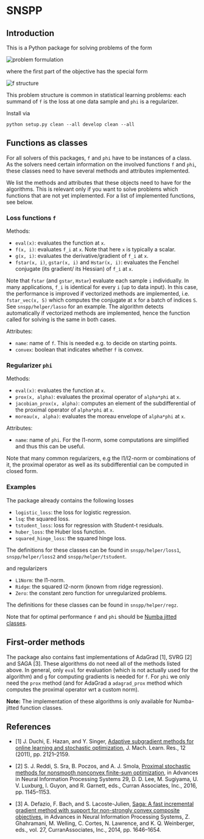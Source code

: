 # SNSPP

## Introduction
This is a Python package for solving problems of the form

<img src="https://latex.codecogs.com/gif.latex?\min_xf(x)+\varphi(x)" title="problem formulation"/>

where the first part of the objective has the special form

<img src="https://latex.codecogs.com/gif.latex?f(x)=\frac{1}{N}\sum_{i=1}^{N}f_i(A_ix)" title="f structure"/>

This problem structure is common in statistical learning problems: each summand of `f` is the loss at one data sample and `phi` is a regularizer.

Install via 

    python setup.py clean --all develop clean --all

## Functions as classes
For all solvers of this packages, `f` and `phi` have to be instances of a class. As the solvers need certain information on the involved functions `f` and `phi`, these classes need to have several methods and attributes implemented.

We list the methods and attributes that these objects need to have for the algorithms. This is relevant only if you want to solve problems which functions that are not yet implemented. For a list of implemented functions, see below.

### Loss functions `f`
Methods:
* `eval(x)`: evaluates the function at `x`.
* `f(x, i)`: evaluates `f_i` at `x`. Note that here `x` is typically a scalar.
* `g(x, i)`: evaluates the derivative/gradient of `f_i` at `x`.
* `fstar(x, i)`, `gstar(x, i)` and `Hstar(x, i)`: evaluates the Fenchel conjugate (its gradient/ its Hessian) of `f_i` at `x`.

Note that `fstar` (and `gstar`, `Hstar`) evaluate each sample `i` individually. In many applications, `f_i` is identical for every `i` (up to data input). In this case, the performance is improved if vectorized methods are implemented, i.e. `fstar_vec(x, S)` which computes the conjugate at x for a batch of indices `S`. See `snspp/helper/lasso` for an example. 
The algorithm detects automatically if vectorized methods are implemented, hence the function called for solving is the same in both cases.


Attributes:
* `name`: name of `f`. This is needed e.g. to decide on starting points.
* `convex`: boolean that indicates whether `f` is convex.

### Regularizer `phi`

Methods:
* `eval(x)`: evaluates the function at `x`.
* `prox(x, alpha)`: evaluates the proximal operator of `alpha*phi` at `x`.
* `jacobian_prox(x, alpha)`: computes an element of the subdifferential of the proximal operator of `alpha*phi` at `x`.
* `moreau(x, alpha)`: evaluates the moreau envelope of `alpha*phi` at `x`.

Attributes:
* `name`: name of `phi`. For the l1-norm, some computations are simplified and thus this can be useful.

Note that many common regularizers, e.g the l1/l2-norm or combinations of it, the proximal operator as well as its subdifferential can be computed in closed form.

### Examples

The package already contains the following losses
* `logistic_loss`: the loss for logistic regression.
* `lsq`: the squared loss.
* `tstudent_loss`: loss for regression with Student-t residuals.
* `huber_loss`: the Huber loss function.
* `squared_hinge_loss`: the squared hinge loss.

The definitions for these classes can be found in `snspp/helper/loss1`, `snspp/helper/loss2` and `snspp/helper/tstudent`. 

and regularizers
* `L1Norm`: the l1-norm.
* `Ridge`: the squared l2-norm (known from ridge regression). 
* `Zero`: the constant zero function for unregularized problems.

The definitions for these classes can be found in `snspp/helper/regz`.

Note that for optimal performance `f` and `phi` should be [Numba jitted classes](https://numba.pydata.org/numba-doc/dev/user/jitclass.html).


## First-order methods
The package also contains fast implementations of AdaGrad [1], SVRG [2] and SAGA [3]. These algorithms do not need all of the methods listed above. In general, only `eval` for evaluation (which is not actually used for the algorithm) and `g` for computing gradients is needed for `f`. For `phi` we only need the `prox` method (and for AdaGrad a `adagrad_prox` method which computes the proximal operator wrt a custom norm).

**Note:** The implementation of these algorithms is only available for Numba-jitted function classes.




## References 

* [1] J. Duchi, E. Hazan, and  Y. Singer, [Adaptive subgradient methods for online learning and stochastic optimization](https://www.jmlr.org/papers/volume12/duchi11a/duchi11a.pdf), J. Mach. Learn. Res., 12 (2011), pp. 2121–2159.

* [2] S. J. Reddi, S. Sra, B. Poczos, and A. J. Smola, [Proximal stochastic methods for nonsmooth nonconvex finite-sum optimization](https://papers.nips.cc/paper/2016/hash/291597a100aadd814d197af4f4bab3a7-Abstract.html), in Advances in Neural Information Processing Systems 29, D. D. Lee, M. Sugiyama, U. V. Luxburg, I. Guyon, and R. Garnett, eds., Curran Associates, Inc., 2016, pp. 1145–1153.

* [3] A. Defazio, F. Bach, and  S. Lacoste-Julien, [Saga: A fast incremental gradient method with support for non-strongly convex composite objectives](https://papers.nips.cc/paper/2014/file/ede7e2b6d13a41ddf9f4bdef84fdc737-Paper.pdf), in Advances in Neural Information Processing Systems, Z. Ghahramani, M. Welling, C. Cortes, N. Lawrence, and K. Q. Weinberger, eds., vol. 27, CurranAssociates, Inc., 2014, pp. 1646–1654.
